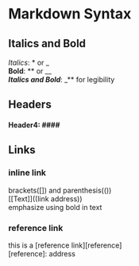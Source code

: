 # Markdown Syntax

## Italics and Bold<br> 
_Italics_: * or _<br> 
**Bold**: ** or __<br> 
**_Italics and Bold_**: _** for legibility<br> 
## Headers<br>
#### Header4: ####<br>
## Links<br>
### inline link<br>
brackets([]) and parenthesis(())<br>
[[Text]]((link address))<br>
emphasize using bold in text<br>
### reference link<br>
this is a [reference link][reference]<br>
[reference]: address<br>
